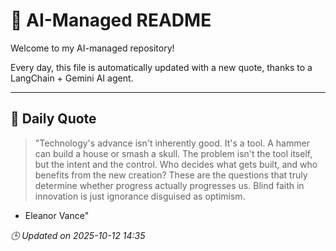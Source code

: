 # 🧠 AI-Managed README

Welcome to my AI-managed repository!

Every day, this file is automatically updated with a new quote, thanks to a LangChain + Gemini AI agent.

---

## 📅 Daily Quote

> "Technology's advance isn't inherently good. It's a tool. A hammer can build a house or smash a skull.
The problem isn't the tool itself, but the intent and the control.
Who decides what gets built, and who benefits from the new creation?
These are the questions that truly determine whether progress actually progresses us.
Blind faith in innovation is just ignorance disguised as optimism.

- Eleanor Vance"

*🕒 Updated on 2025-10-12 14:35*